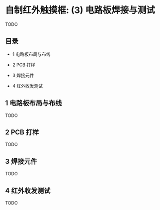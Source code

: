 # 自制红外触摸框: (3) 电路板焊接与测试

TODO


## 目录

+ 1 电路板布局与布线

+ 2 PCB 打样

+ 3 焊接元件

+ 4 红外收发测试


## 1 电路板布局与布线

TODO


## 2 PCB 打样

TODO


## 3 焊接元件

TODO


## 4 红外收发测试

TODO
